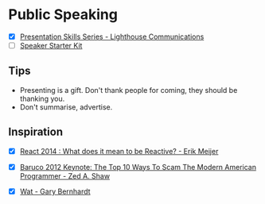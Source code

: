 # Public Speaking

  - [x] [Presentation Skills Series - Lighthouse Communications](https://www.youtube.com/playlist?list=PLcbv9zftX5dac0z5W-rwDfcSKXTCpOCbB)
  - [ ] [Speaker Starter Kit](https://github.com/coryhouse/speaker-starter-kit)
  
## Tips

  * Presenting is a gift. Don't thank people for coming, they should be thanking you.
  * Don't summarise, advertise.

## Inspiration

  - [x] [React 2014 : What does it mean to be Reactive? - Erik Meijer](https://www.youtube.com/watch?v=sTSQlYX5DU0)
  - [x] [Baruco 2012 Keynote: The Top 10 Ways To Scam The Modern American Programmer - Zed A. Shaw](https://www.youtube.com/watch?v=neI_Pj558CY)
  - [x] [Wat - Gary Bernhardt](https://www.destroyallsoftware.com/talks/wat)
  
